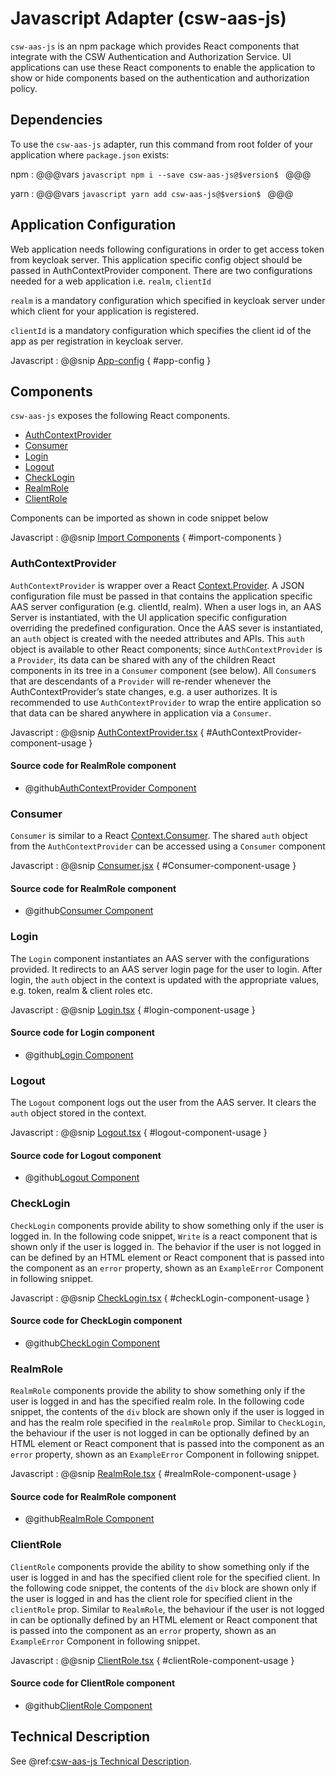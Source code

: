 # Javascript Adapter (csw-aas-js)

`csw-aas-js` is an npm package which provides React components that integrate with the CSW 
Authentication and Authorization Service.  UI applications can use these React components to 
enable the application to show or hide components based on the authentication and authorization policy.  

<!-- introduction to the javascript adapter -->

## Dependencies

To use the `csw-aas-js` adapter, run this command from root folder of your application where `package.json` exists:

npm
:   @@@vars
    ```javascript
        npm i --save csw-aas-js@$version$
    ```
    @@@
    
yarn
:   @@@vars
    ```javascript
        yarn add csw-aas-js@$version$
    ```
    @@@

## Application Configuration

Web application needs following configurations in order to get access token from keycloak server. This application specific
config object should be passed in AuthContextProvider component. There are two configurations needed for a web application 
i.e. `realm`, `clientId`

`realm` is a mandatory configuration which specified in keycloak server under which client for your application is registered.

`clientId` is a mandatory configuration which specifies the client id of the app as per registration
in keycloak server.

Javascript
:   @@snip [App-config](../../../../csw-aas-js/example/src/config/AppConfig.js) { #app-config }

    
## Components

`csw-aas-js` exposes the following React components. 

 - [AuthContextProvider](#AuthContextProvider)
 - [Consumer](#consumer)
 - [Login](#login)
 - [Logout](#logout)
 - [CheckLogin](#checklogin)
 - [RealmRole](#realmrole)
 - [ClientRole](#clientrole)

Components can be imported as shown in code snippet below

Javascript
:   @@snip [Import Components](../../../../csw-aas-js/example/src/components/NavComponent.jsx) { #import-components }


### AuthContextProvider

`AuthContextProvider` is wrapper over a React [Context.Provider](https://reactjs.org/docs/context.html#contextprovider). 
A JSON configuration file must be passed in that contains the application specific AAS server configuration 
(e.g. clientId, realm). When a user logs in, an AAS Server is instantiated, with the UI application specific
configuration overriding the predefined configuration. 
Once the AAS sever is instantiated, an `auth` object is created with the needed attributes and APIs. This `auth` object
is available to other React components; since `AuthContextProvider` is a `Provider`, its data can be shared with any of 
the children React components in its tree in a `Consumer` component (see below). All `Consumer`s that are 
descendants of a `Provider` will re-render whenever the AuthContextProvider’s state changes, e.g. a user authorizes.
It is recommended to use `AuthContextProvider` to wrap the entire application so that data can be shared anywhere in 
application via a `Consumer`. 

Javascript
:   @@snip [AuthContextProvider.tsx](../../../../csw-aas-js/example/src/components/ExampleApp.jsx) { #AuthContextProvider-component-usage }

#### Source code for RealmRole component

* @github[AuthContextProvider Component](/csw-aas-js/src/components/context/AuthContextProvider.tsx)

### Consumer

`Consumer` is similar to a React [Context.Consumer](https://reactjs.org/docs/context.html#contextconsumer). 
The shared `auth` object from the `AuthContextProvider` can be accessed using a `Consumer` component 

Javascript
:   @@snip [Consumer.jsx](../../../../csw-aas-js/example/src/components/Read.jsx) { #Consumer-component-usage }

#### Source code for RealmRole component

* @github[Consumer Component](/csw-aas-js/src/components/context/AuthContext.ts)

### Login

The `Login` component instantiates an AAS server with the configurations provided. It redirects to an AAS server login page
for the user to login. After login, the `auth` object in the context is updated with the appropriate values,
e.g. token, realm & client roles etc.

Javascript
:   @@snip [Login.tsx](../../../../csw-aas-js/example/src/components/NavComponent.jsx) { #login-component-usage }

#### Source code for Login component

* @github[Login Component](/csw-aas-js/src/components/Login.tsx)

### Logout

The `Logout` component logs out the user from the AAS server. It clears the `auth` object stored in the context.

Javascript
:   @@snip [Logout.tsx](../../../../csw-aas-js/example/src/components/NavComponent.jsx) { #logout-component-usage }

#### Source code for Logout component

* @github[Logout Component](/csw-aas-js/src/components/Logout.tsx)

### CheckLogin

`CheckLogin` components provide ability to show something only if the user is logged in. 
In the following code snippet, `Write` is a react component that is shown only if the user is logged in.
The behavior if the user is not logged in can be defined by an HTML element or React component that is 
passed into the component as an `error` property, shown as an `ExampleError` Component in following snippet.

Javascript
:   @@snip [CheckLogin.tsx](../../../../csw-aas-js/example/src/components/ExampleApp.jsx) { #checkLogin-component-usage }

#### Source code for CheckLogin component

* @github[CheckLogin Component](/csw-aas-js/src/components/authentication/CheckLogin.tsx)

### RealmRole

`RealmRole` components provide the ability to show something only if the user is logged in and has the specified realm role. 
In the following code snippet, the contents of the `div` block are shown only if the user is logged in and 
has the realm role specified in the `realmRole` prop.  Similar to `CheckLogin`,
the behaviour if the user is not logged in can be optionally defined by an HTML element or React component
that is passed into the component as an `error` property, shown as an `ExampleError` Component in following snippet.

Javascript
:   @@snip [RealmRole.tsx](../../../../csw-aas-js/example/src/components/ExampleApp.jsx) { #realmRole-component-usage }

#### Source code for RealmRole component

* @github[RealmRole Component](/csw-aas-js/src/components/authorization/RealmRole.tsx)

### ClientRole

`ClientRole` components provide the ability to show something only if the user is logged in and has the specified client 
role for the specified client. In the following code snippet, the contents of the `div` block are shown only if
the user is logged in and has the client role for specified client in the `clientRole` prop.  Similar to `RealmRole`,
the behaviour if the user is not logged in can be optionally defined by an HTML element or React component
that is passed into the component as an `error` property, shown as an `ExampleError` Component in following snippet.

Javascript
:   @@snip [ClientRole.tsx](../../../../csw-aas-js/example/src/components/ExampleApp.jsx) { #clientRole-component-usage }

#### Source code for ClientRole component

* @github[ClientRole Component](/csw-aas-js/src/components/authorization/ClientRole.tsx)

## Technical Description
See @ref:[csw-aas-js Technical Description](../technical/csw-aas-js.md).
